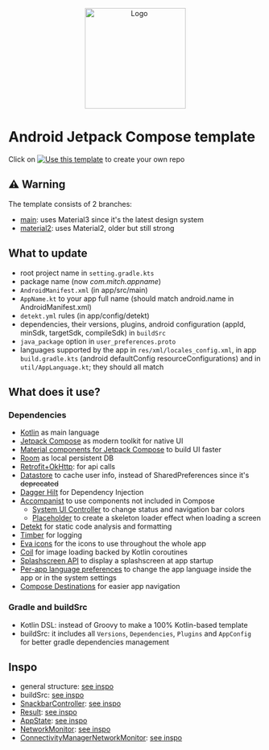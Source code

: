 <p align="center">
  <a href="https://developer.android.com/jetpack/compose">
    <img src="https://tabris.com/wp-content/uploads/2021/06/jetpack-compose-icon_RGB.png" alt="Logo" width="200" height="200">
  </a>
</p>

# Android Jetpack Compose template
Click on [![Use this template](https://img.shields.io/badge/-Use%20this%20template-%23347d39)](https://github.com/seve-andre/compose-template/generate) to create your own repo
## :warning: Warning
The template consists of 2 branches:
- [main](https://github.com/seve-andre/compose-template/tree/main): uses Material3 since it's the latest design system
- [material2](https://github.com/seve-andre/compose-template/tree/material2): uses Material2, older but still strong

## What to update
- root project name in `setting.gradle.kts`
- package name (now *com.mitch.appname*)
- `AndroidManifest.xml` (in app/src/main)
- `AppName.kt` to your app full name (should match android.name in AndroidManifest.xml)
- `detekt.yml` rules (in app/config/detekt)
- dependencies, their versions, plugins, android configuration (appId, minSdk, targetSdk, compileSdk) in `buildSrc`
- `java_package` option in `user_preferences.proto`
- languages supported by the app in `res/xml/locales_config.xml`, in app `build.gradle.kts` (android defaultConfig resourceConfigurations) and in `util/AppLanguage.kt`; they should all match

## What does it use?
### Dependencies
- [Kotlin](https://kotlinlang.org/) as main language
- [Jetpack Compose](https://developer.android.com/jetpack/compose) as modern toolkit for native UI
- [Material components for Jetpack Compose](https://developer.android.com/reference/kotlin/androidx/compose/material3/package-summary#top-level-functions) to build UI faster
- [Room](https://developer.android.com/training/data-storage/room) as local persistent DB
- [Retrofit+OkHttp](https://square.github.io/retrofit/): for api calls
- [Datastore](https://developer.android.com/topic/libraries/architecture/datastore?gclid=CjwKCAjwkYGVBhArEiwA4sZLuMMCRUnWZzzy-AwDePYTUTn3gO6-rrT8jGo7D-H2vztegIJ-zEsb8hoCtI8QAvD_BwE&gclsrc=aw.ds) to cache user info, instead of SharedPreferences since it's ~~deprecated~~
- [Dagger Hilt](https://developer.android.com/training/dependency-injection/hilt-android) for Dependency Injection
- [Accompanist](https://google.github.io/accompanist/) to use components not included in Compose
  - [System UI Controller](https://google.github.io/accompanist/systemuicontroller/) to change status and navigation bar colors
  - [Placeholder](https://google.github.io/accompanist/placeholder/) to create a skeleton loader effect when loading a screen
- [Detekt](https://detekt.dev/) for static code analysis and formatting
- [Timber](https://github.com/JakeWharton/timber) for logging
- [Eva icons](https://github.com/DevSrSouza/compose-icons/blob/master/eva-icons/DOCUMENTATION.md) for the icons to use throughout the whole app
- [Coil](https://coil-kt.github.io/coil/compose/) for image loading backed by Kotlin coroutines
- [Splashscreen API](https://developer.android.com/develop/ui/views/launch/splash-screen) to display a splashscreen at app startup
- [Per-app language preferences](https://developer.android.com/guide/topics/resources/app-languages) to change the app language inside the app or in the system settings
- [Compose Destinations](https://composedestinations.rafaelcosta.xyz/) for easier app navigation

### Gradle and buildSrc
- Kotlin DSL: instead of Groovy to make a 100% Kotlin-based template
- buildSrc: it includes all `Versions`, `Dependencies`, `Plugins` and `AppConfig` for better gradle dependencies management

## Inspo
- general structure: [see inspo](https://github.com/PizzaMarinara/yaat)
- buildSrc: [see inspo](https://github.com/PizzaMarinara/yaat)
- [SnackbarController](https://github.com/seve-andre/compose-template/blob/main/app/src/main/kotlin/com/mitch/appname/util/SnackbarController.kt): [see inspo](https://github.com/mitchtabian/MVVMRecipeApp/blob/managing-snackbar-with-scaffold/app/src/main/java/com/codingwithmitch/mvvmrecipeapp/presentation/components/util/SnackbarController.kt)
- [Result](https://github.com/seve-andre/compose-template/blob/main/app/src/main/kotlin/com/mitch/appname/ui/util/Result.kt): [see inspo](https://github.com/android/nowinandroid/blob/607c24e7f7399942e278af663ea4ad350e5bbc3a/core/common/src/main/java/com/google/samples/apps/nowinandroid/core/result/Result.kt)
- [AppState](https://github.com/seve-andre/compose-template/blob/main/app/src/main/kotlin/com/mitch/appname/ui/util/AppState.kt): [see inspo](https://github.com/android/nowinandroid/blob/607c24e7f7399942e278af663ea4ad350e5bbc3a/app/src/main/java/com/google/samples/apps/nowinandroid/ui/NiaAppState.kt)
- [NetworkMonitor](https://github.com/seve-andre/compose-template/blob/main/app/src/main/kotlin/com/mitch/appname/util/network/NetworkMonitor.kt): [see inspo](https://github.com/android/nowinandroid/blob/9371d0d4b80ffea0105a2376d057243eb68af0fa/core/data/src/main/java/com/google/samples/apps/nowinandroid/core/data/util/NetworkMonitor.kt)
- [ConnectivityManagerNetworkMonitor](https://github.com/seve-andre/compose-template/blob/main/app/src/main/kotlin/com/mitch/appname/util/network/ConnectivityManagerNetworkMonitor.kt): [see inspo](https://github.com/android/nowinandroid/blob/11fbf53f12898b6ee7c55dda69716fa3600e7317/core/data/src/main/java/com/google/samples/apps/nowinandroid/core/data/util/ConnectivityManagerNetworkMonitor.kt)
